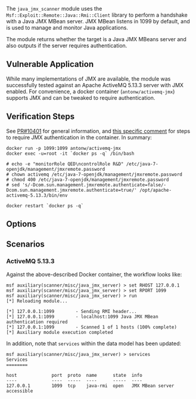 The `java_jmx_scanner` module uses the `Msf::Exploit::Remote::Java::Rmi::Client` library to perform a handshake with a Java JMX MBean server.   JMX MBean listens in 1099 by default, and is used to manage and monitor Java applications.

The module returns whether the target is a Java JMX MBeans server and also outputs if the server requires authentication.

## Vulnerable Application

While many implementations of JMX are available, the module was successfully tested against an Apache ActiveMQ 5.13.3 server with JMX enabled.  For convenience, a docker container (`antonw/activemq-jmx`) supports JMX and can be tweaked to require authentication.

## Verification Steps

  See [PR#10401](https://github.com/rapid7/metasploit-framework/pull/10401) for general information, and [this specific comment](https://github.com/rapid7/metasploit-framework/pull/10401#issuecomment-448705897) for steps to require JMX authentication in the container.  In summary:
  
```
docker run -p 1099:1099 antonw/activemq-jmx 
docker exec -u=root -it `docker ps -q` /bin/bash

# echo -e "monitorRole QED\ncontrolRole R&D" /etc/java-7-openjdk/management/jmxremote.password
# chown activemq /etc/java-7-openjdk/management/jmxremote.password
# chmod 400 /etc/java-7-openjdk/management/jmxremote.password
# sed 's/-Dcom.sun.management.jmxremote.authenticate=false/-Dcom.sun.management.jmxremote.authenticate=true/' /opt/apache-activemq-5.13.3/bin/env

docker restart `docker ps -q`
```

## Options

## Scenarios

### ActiveMQ 5.13.3

Against the above-described Docker container, the workflow looks like:

```
msf auxiliary(scanner/misc/java_jmx_server) > set RHOST 127.0.0.1
msf auxiliary(scanner/misc/java_jmx_server) > set RPORT 1099
msf auxiliary(scanner/misc/java_jmx_server) > run
[*] Reloading module...

[*] 127.0.0.1:1099        - Sending RMI header...
[*] 127.0.0.1:1099        - localhost:1099 Java JMX MBean authentication required
[*] 127.0.0.1:1099        - Scanned 1 of 1 hosts (100% complete)
[*] Auxiliary module execution completed
```

In addition, note that `services` within the data model has been updated:

```
msf auxiliary(scanner/misc/java_jmx_server) > services 
Services
========

host             port  proto  name      state  info
----             ----  -----  ----      -----  ----
127.0.0.1        1099  tcp    java-rmi  open   JMX MBean server accessible
```
